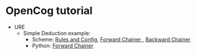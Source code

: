 # OpenCog tutorial

* URE
  * Simple Deduction example:
    * Scheme:
    [Rules and Config](samples/ure/scheme/sample-deduction.scm),
    [Forward Chainer ](samples/ure/scheme/sample-fc-deduction.scm),
    [Backward Chainer ](samples/ure/scheme/sample-fc-deduction.scm)
    * Python:
    [Forward Chainer](samples/ure/python/sample_fc_deduction.py)

